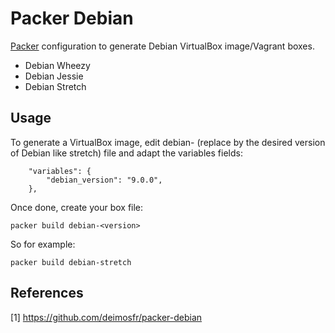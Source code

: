 Packer Debian
=============

[Packer](http://packer.io) configuration to generate Debian VirtualBox image/Vagrant boxes.

* Debian Wheezy
* Debian Jessie
* Debian Stretch

## Usage

To generate a VirtualBox image, edit debian-<version> (replace <version> by the desired version of Debian like stretch) file and adapt the variables fields:

```
    "variables": {
        "debian_version": "9.0.0",
    },

```
Once done, create your box file:
```
packer build debian-<version>
```
So for example:
```
packer build debian-stretch
```

## References

[1] https://github.com/deimosfr/packer-debian

